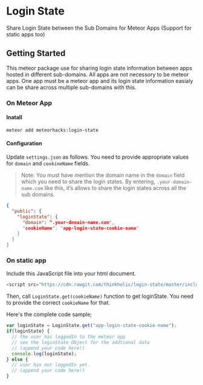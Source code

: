 # Login State

Share Login State between the Sub Domains for Meteor Apps (Support for static apps too)

## Getting Started

This meteor package use for sharing login state information between apps hosted in different sub-domains. All apps are not necessory to be meteor apps. One app must be a meteor app and its login state information easialy can be share across multiple sub-domains with this.

### On Meteor App

#### Inatall

`meteor add meteorhacks:login-state`

#### Configuration

Update `settings.json` as follows. You need to provide appropriate values for `domain` and `cookineName` fields.

> Note: You must have mention the domain name in the `domain` field which you need to share the login states. 
> By entering, `.your-domain-name.com` like this, it’s allows to share the login states across all the sub domains.

```json
{
  "public": {
    "loginState": {
      "domain": “.your-domain-name.com",
      "cookieName": "app-login-state-cookie-name"
    }
  }
}
```

### On static app

Include this JavaScript file into your html document.

```javascript
<script src="https://cdn.rawgit.com/thinkholic/login-state/master/includes/login_state.js" type="text/javascript"></script>
````

Then, call `LoginState.get(cookieName)` function to get loginState. You need to provide the correct `cookieName` for that.

Here's the complete code sample;

```javascript
var loginState = LoginState.get("app-login-state-cookie-name");
if(loginState) {
  // the user has loggedIn to the meteor app
  // see the loginState Object for the addtional data
  // (append your code here!)
  console.log(loginState);
} else {
  // user has not loggedIn yet.
  // (append your code here!) 
}
```